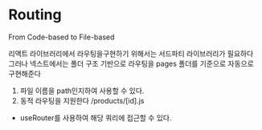 # Routing

From Code-based to File-based

리액트 라이브러리에서 라우팅을구현하기 위해서는 서드파티 라이브러리가 필요하다
그러나 넥스트에서는 폴더 구조 기반으로 라우팅을 pages 폴더를 기준으로 자동으로 구현해준다

1. 파일 이름을 path인지하여 사용할 수 있다.
2. 동적 라우팅을 지원한다 /products/[id].js

- useRouter를 사용하여 해당 쿼리에 접근할 수 있다.
